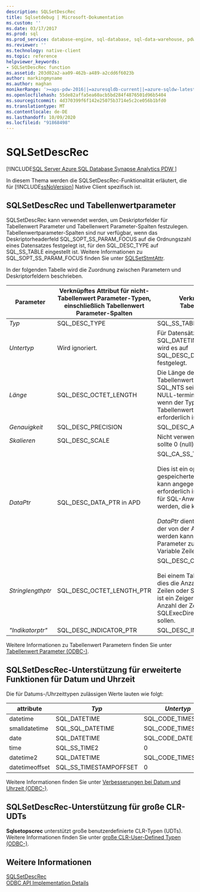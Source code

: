 ```yaml
---
description: SQLSetDescRec
title: Sqlsetdebug | Microsoft-Dokumentation
ms.custom: ''
ms.date: 03/17/2017
ms.prod: sql
ms.prod_service: database-engine, sql-database, sql-data-warehouse, pdw
ms.reviewer: ''
ms.technology: native-client
ms.topic: reference
helpviewer_keywords:
- SQLSetDescRec function
ms.assetid: 203d02a2-aa09-462b-a489-a2cdd6f6023b
author: markingmyname
ms.author: maghan
monikerRange: '>=aps-pdw-2016||=azuresqldb-current||=azure-sqldw-latest||>=sql-server-2016||=sqlallproducts-allversions||>=sql-server-linux-2017||=azuresqldb-mi-current'
ms.openlocfilehash: 55de82affa5ea60acb5bd284f4876501d96b5404
ms.sourcegitcommit: 4d370399f6f142e25075b3714e5c2ce056b1bfd0
ms.translationtype: MT
ms.contentlocale: de-DE
ms.lasthandoff: 10/09/2020
ms.locfileid: "91868498"
---
```

# <a name="sqlsetdescrec"></a>SQLSetDescRec
[!INCLUDE[SQL Server Azure SQL Database Synapse Analytics PDW ](../../includes/applies-to-version/sql-asdb-asdbmi-asa-pdw.md)]

  In diesem Thema werden die SQLSetDescRec-Funktionalität erläutert, die für [!INCLUDE[ssNoVersion](../../includes/ssnoversion-md.md)] Native Client spezifisch ist.  
  
## <a name="sqlsetdescrec-and-table-valued-parameters"></a>SQLSetDescRec und Tabellenwertparameter  
 SQLSetDescRec kann verwendet werden, um Deskriptorfelder für Tabellenwert Parameter und Tabellenwert Parameter-Spalten festzulegen. Tabellenwertparameter-Spalten sind nur verfügbar, wenn das Deskriptorheaderfeld SQL_SOPT_SS_PARAM_FOCUS auf die Ordnungszahl eines Datensatzes festgelegt ist, für den SQL_DESC_TYPE auf SQL_SS_TABLE eingestellt ist. Weitere Informationen zu SQL_SOPT_SS_PARAM_FOCUS finden Sie unter [SQLSetStmtAttr](../../relational-databases/native-client-odbc-api/sqlsetstmtattr.md).  
  
 In der folgenden Tabelle wird die Zuordnung zwischen Parametern und Deskriptorfeldern beschrieben.  
  
|Parameter|Verknüpftes Attribut für nicht-Tabellenwert Parameter-Typen, einschließlich Tabellenwert Parameter-Spalten|Verknüpftes Attribut für Tabellenwertparameter|  
|---------------|--------------------------------------------------------------------------------------------------------|----------------------------------------------------|  
|*Typ*|SQL_DESC_TYPE|SQL_SS_TABLE|  
|*Untertyp*|Wird ignoriert.|Für Datensätze des Typs SQL_DATETIME oder SQL_INTERVAL wird es auf SQL_DESC_DATETIME_INTERVAL_CODE festgelegt.|  
|*Länge*|SQL_DESC_OCTET_LENGTH|Die Länge des Typnamens des Tabellenwertparameters. Kann SQL_NTS sein, wenn der Typname NULL-termininiert ist, oder Null (0), wenn der Typname des Tabellenwertparameters nicht erforderlich ist.|  
|*Genauigkeit*|SQL_DESC_PRECISION|SQL_DESC_ARRAY_SIZE|  
|*Skalieren*|SQL_DESC_SCALE|Nicht verwendet. Dieser Parameter sollte 0 (null) sein.|  
|*DataPtr*|SQL_DESC_DATA_PTR in APD|SQL_CA_SS_TYPE_NAME<br /><br /> Dies ist ein optionaler Parameter für gespeicherte Prozeduren, und NULL kann angegeben werden, wenn er nicht erforderlich ist. Dieser Parameter muss für SQL-Anweisungen angegeben werden, die keine Prozeduraufrufe sind.<br /><br /> *DataPtr* dient auch als eindeutiger Wert, der von der Anwendung verwendet werden kann, um diesen Tabellenwert Parameter zu identifizieren, wenn die Variable Zeilen Bindung verwendet wird.|  
|*Stringlengthptr*|SQL_DESC_OCTET_LENGTH_PTR|SQL_DESC_OCTET_LENGTH_PTR<br /><br /> Bei einem Tabellenwertparameter ist dies die Anzahl der zu übertragenden Zeilen oder SQL_DATA_AT_EXEC. Dies ist ein Zeiger auf einen Wert, der die Anzahl der Zeilen enthält, die mit SQLExecDirect übertragen werden sollen.|  
|*"Indikatorptr"*|SQL_DESC_INDICATOR_PTR|SQL_DESC_INDICATOR_PTR|  
  
 Weitere Informationen zu Tabellenwert Parametern finden Sie unter [Tabellenwert Parameter &#40;ODBC-&#41;](../../relational-databases/native-client-odbc-table-valued-parameters/table-valued-parameters-odbc.md).  
  
## <a name="sqlsetdescrec-support-for-enhanced-date-and-time-features"></a>SQLSetDescRec-Unterstützung für erweiterte Funktionen für Datum und Uhrzeit  
 Die für Datums-/Uhrzeittypen zulässigen Werte lauten wie folgt:  
  
| attribute | *Typ* | *Untertyp* | *Länge* | *Genauigkeit* | *Skalierung* |
| --------- | ------ | --------- | -------- | ----------- | ------- |
|datetime|SQL_DATETIME|SQL_CODE_TIMESTAMP|4|3|3|  
|smalldatetime|SQL_SQL_DATETIME|SQL_CODE_TIMESTAMP|8|0|0|  
|date|SQL_DATETIME|SQL_CODE_DATE|6|0|0|  
|time|SQL_SS_TIME2|0|10|0..7|0..7|  
|datetime2|SQL_DATETIME|SQL_CODE_TIMESTAMP|16|0..7|0..7|  
|datetimeoffset|SQL_SS_TIMESTAMPOFFSET|0|20|0..7|0..7|  
  
 Weitere Informationen finden Sie unter [Verbesserungen bei Datum und Uhrzeit &#40;ODBC-&#41;](../../relational-databases/native-client-odbc-date-time/date-and-time-improvements-odbc.md).  
  
## <a name="sqlsetdescrec-support-for-large-clr-udts"></a>SQLSetDescRec-Unterstützung für große CLR-UDTs  
 **Sqlsetopscrec** unterstützt große benutzerdefinierte CLR-Typen (UDTs). Weitere Informationen finden Sie unter [große CLR-User-Defined Typen &#40;ODBC-&#41;](../../relational-databases/native-client/odbc/large-clr-user-defined-types-odbc.md).  
  
## <a name="see-also"></a>Weitere Informationen  
 [SQLSetDescRec](../../odbc/reference/syntax/sqlsetdescrec-function.md)   
 [ODBC API Implementation Details](../../relational-databases/native-client-odbc-api/odbc-api-implementation-details.md)  
  
